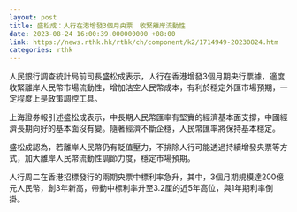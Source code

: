 ```yaml
---
layout: post
title: 盛松成：人行在港增發3個月央票　收緊離岸流動性
date: 2023-08-24 16:00:39.000000000 +08:00
link: https://news.rthk.hk/rthk/ch/component/k2/1714949-20230824.htm
categories: rthk
---
```


人民銀行調查統計局前司長盛松成表示，人行在香港增發3個月期央行票據，適度收緊離岸人民幣市場流動性，增加沽空人民幣成本，有利於穩定外匯市場預期，一定程度上是政策調控工具。

上海證券報引述盛松成表示，中長期人民幣匯率有堅實的經濟基本面支撐，中國經濟長期向好的基本面沒有變。隨著經濟不斷企穩，人民幣匯率將保持基本穩定。

盛松成認為，若離岸人民幣仍有貶值壓力，不排除人行可能透過持續增發央票等方式，加大離岸人民幣流動性調節力度，穩定市場預期。

人行周二在香港招標發行的兩期央票中標利率急升，其中，3個月期規模達200億元人民幣，創3年新高，帶動中標利率升至3.2厘的近5年高位，與1年期利率倒掛。
